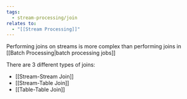 ```yaml
---
tags:
  - stream-processing/join
relates to:
  - "[[Stream Processing]]"
---
```

Performing joins on streams is more complex than performing joins in [[Batch Processing|batch processing jobs]]

There are 3 different types of joins:
- [[Stream-Stream Join]]
- [[Stream-Table Join]]
- [[Table-Table Join]]